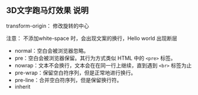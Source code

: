 ## 3D文字跑马灯效果 说明

transform-origin： 修改旋转的中心

注意： 不添加white-space 时，会出现文案的换行，Hello world 出现断层
- normal：空白会被浏览器忽略。
- pre：空白会被浏览器保留。其行为方式类似 HTML 中的 `<pre>` 标签。
- nowrap：文本不会换行，文本会在在同一行上继续，直到遇到 `<br>` 标签为止
- pre-wrap：保留空白符序列，但是正常地进行换行。
- pre-line：合并空白符序列，但是保留换行符。
- inherit
